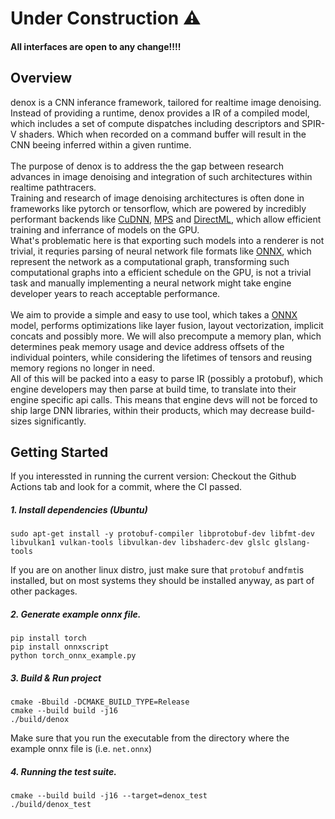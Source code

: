 # Under Construction ⚠️


#### All interfaces are open to any change!!!!

## Overview
denox is a CNN inferance framework, tailored for realtime image denoising.<br>
Instead of providing a runtime, denox provides a IR of a compiled model,
which includes a set of compute dispatches including descriptors 
and SPIR-V shaders. Which when recorded on a command buffer will result in the 
CNN beeing inferred within a given runtime.
<br>
<br>
The purpose of denox is to address the the gap between research advances in image denoising
and integration of such architectures within realtime pathtracers.<br>
Training and research of image denoising architectures is often done in frameworks like 
pytorch or tensorflow, which are powered by incredibly performant backends like 
[CuDNN](https://developer.nvidia.com/cudnn), [MPS](https://developer.apple.com/documentation/metalperformanceshaders) and [DirectML](https://github.com/microsoft/DirectML),
which allow efficient training and inferrance of models on the GPU. <br>
What's problematic here is that exporting such models into a renderer is not trivial, it
requries parsing of neural network file formats like [ONNX](https://github.com/onnx/onnx), which represent the 
network as a computational graph, transforming such computational graphs into 
a efficient schedule on the GPU, is not a trivial task and 
manually implementing a neural network might take engine 
developer years to reach acceptable performance.
<br>
<br>
We aim to provide a simple and easy to use tool, which takes a [ONNX](https://github.com/onnx/onnx) model, 
performs optimizations like layer fusion, layout vectorization,
implicit concats and possibly more.
We will also precompute a memory plan, which determines peak memory 
usage and device address offsets of the individual pointers, while 
considering the lifetimes of tensors and reusing memory regions no 
longer in need. <br>
All of this will be packed into a easy to parse IR (possibly a protobuf), which engine 
developers may then parse at build time, to translate into their engine specific api calls.
This means that engine devs will not be forced to ship large DNN libraries, within their 
products, which may decrease build-sizes significantly.


## Getting Started
If you interessted in running the current version:
Checkout the Github Actions tab and look for a commit, where the 
CI passed.

##### 1. Install dependencies (Ubuntu)
```
sudo apt-get install -y protobuf-compiler libprotobuf-dev libfmt-dev libvulkan1 vulkan-tools libvulkan-dev libshaderc-dev glslc glslang-tools
```
If you are on another linux distro, just make sure that ```protobuf``` and```fmt```is installed,
but on most systems they should be installed anyway, as part of other packages.

##### 2. Generate example onnx file.
```
pip install torch
pip install onnxscript
python torch_onnx_example.py 
```
##### 3. Build & Run project
```
cmake -Bbuild -DCMAKE_BUILD_TYPE=Release
cmake --build build -j16 
./build/denox
```
Make sure that you run the executable from the directory where the 
example onnx file is (i.e. ```net.onnx```)

##### 4. Running the test suite.
```
cmake --build build -j16 --target=denox_test
./build/denox_test
```



